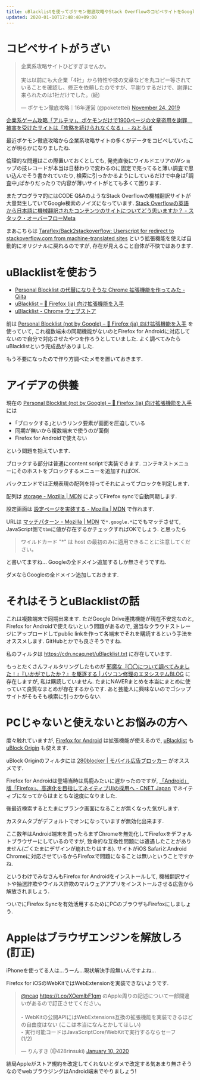 ```yaml
---
title: uBlacklistを使ってポケモン徹底攻略やStack OverflowのコピペサイトをGoogle検索から除外しましょう
updated: 2020-01-10T17:48:40+09:00
---
```


# コピペサイトがうざい

<blockquote class="twitter-tweet"><p lang="ja" dir="ltr">企業系攻略サイトひどすぎませんか。<br><br>実は以前にも大企業「4社」から特性や技の文章などを丸コピー等されていることを確認し、修正を依頼したのですが、平謝りするだけで、謝罪に来られたのは1社だけでした。(続)</p>&mdash; ポケモン徹底攻略｜16年運営 (@poketettei) <a href="https://twitter.com/poketettei/status/1198527507353362432?ref_src=twsrc%5Etfw">November 24, 2019</a></blockquote>

[企業系ゲーム攻略「アルテマ」、ポケモンだけで1900ページの文章盗用を謝罪　被害を受けたサイトは「攻略を続けられなくなる」 - ねとらぼ](https://nlab.itmedia.co.jp/nl/articles/1911/27/news101.html)

最近ポケモン徹底攻略から企業系攻略サイトの多くがデータをコピペしていたことが明らかになりましたね.

倫理的な問題はこの際置いておくとしても,
発売直後にワイルドエリアのWショップの技レコードが本当は日替わりで変わるのに固定で売ってると薄い調査で思い込んでそう書かれていたり,
検索に引っかかるようにしているだけで中身は｢調査中｣ばかりだったりで内容が薄いサイトがとても多くて困ります.

またプログラマ的にはCODE Q&AのようなStack Overflowの機械翻訳サイトが大量発生していてGoogle検索のノイズになっています.
[Stack Overflowの英語から日本語に機械翻訳されたコンテンツのサイトについてどう思いますか？ - スタック・オーバーフローMeta](https://ja.meta.stackoverflow.com/questions/2905/stack-overflow%E3%81%AE%E8%8B%B1%E8%AA%9E%E3%81%8B%E3%82%89%E6%97%A5%E6%9C%AC%E8%AA%9E%E3%81%AB%E6%A9%9F%E6%A2%B0%E7%BF%BB%E8%A8%B3%E3%81%95%E3%82%8C%E3%81%9F%E3%82%B3%E3%83%B3%E3%83%86%E3%83%B3%E3%83%84%E3%81%AE%E3%82%B5%E3%82%A4%E3%83%88%E3%81%AB%E3%81%A4%E3%81%84%E3%81%A6%E3%81%A9%E3%81%86%E6%80%9D%E3%81%84%E3%81%BE%E3%81%99%E3%81%8B)

まあこちらは
[Taraflex/Back2stackoverflow: Userscript for redirect to stackoverflow.com from machine-translated sites](https://github.com/Taraflex/Back2stackoverflow)
という拡張機能を使えば自動的にオリジナルに戻れるのですが,
存在が見えること自体が不快ではあります.

# uBlacklistを使おう

* [Personal Blocklist の代替になりそうな Chrome 拡張機能を作ってみた - Qiita](https://qiita.com/iorate/items/9ff65360fbdf4082476a)
* [uBlacklist – 🦊 Firefox (ja) 向け拡張機能を入手](https://addons.mozilla.org/ja/firefox/addon/ublacklist/)
* [uBlacklist - Chrome ウェブストア](https://chrome.google.com/webstore/detail/ublacklist/pncfbmialoiaghdehhbnbhkkgmjanfhe?hl=ja)

前は
[Personal Blocklist (not by Google) – 🦊 Firefox (ja) 向け拡張機能を入手](https://addons.mozilla.org/ja/firefox/addon/personal-blocklist/)
を使っていて,
これ複数端末の同期機能がないのとFirefox for Androidに対応してないので自分で対応させたやつを作ろうとしていました.
よく調べてみたらuBlacklistという完成品がありました.

もう不要になったので作り方調べたメモを置いておきます.

# アイデアの供養

現在の
[Personal Blocklist (not by Google) – 🦊 Firefox (ja) 向け拡張機能を入手](https://addons.mozilla.org/ja/firefox/addon/personal-blocklist/)
には

* ｢ブロックする｣というリンク要素が画面を圧迫している
* 同期が無いから複数端末で使うのが面倒
* Firefox for Androidで使えない

という問題を抱えています.

ブロックする部分は普通にcontent scriptで実装できます.
コンテキストメニューにそのホストをブロックするメニューを追加すればOK.

バックエンドでは正規表現の配列を持ってそれによってブロックを判定します.

配列は
[storage - Mozilla | MDN](https://developer.mozilla.org/ja/docs/Mozilla/Add-ons/WebExtensions/API/storage)
によってFirefox syncで自動同期します.

設定画面は
[設定ページを実装する - Mozilla | MDN](https://developer.mozilla.org/ja/docs/Mozilla/Add-ons/WebExtensions/Implement_a_settings_page)
で作れます.

URLは
[マッチパターン - Mozilla | MDN](https://developer.mozilla.org/ja/docs/Mozilla/Add-ons/WebExtensions/Match_patterns)
で`*.google.*`にでもマッチさせて,
JavaScript側で`tbm`に値が存在するかチェックすればOKでしょう.
と思ったら

> ワイルドカード "*" は host の最初のみに適用できることに注意してください。

と書いてますね…
Googleの全ドメイン追加するしか無さそうですね.

ダメならGoogleの全ドメイン追加しておきます.

# それはそうとuBlacklistの話

これは複数端末で同期出来ます.
ただGoogle Drive連携機能が現在不安定なのと,
Firefox for Androidで使えないという問題があるので,
適当なクラウドストレージにアップロードしてpublic linkを作って各端末でそれを購読するという手法をオススメします.
GitHubとかでも良さそうですね.

私のフィルタは
<https://cdn.ncaq.net/uBlacklist.txt>
に存在しています.

もっとたくさんフィルタリングしたものが
[邪魔な『〇〇について調べてみました！』『いかがでしたか？』を駆逐する | パソコン修理のエヌシステムBLOG](https://pc-pier.com/blog/2019/05/31/search-blacklist/)
に存在しますが,
私は購読していません.
たまにNAVERまとめを本当にまとめに使っていて良質なまとめが存在するからです.
あと芸能人に興味ないのでゴシップサイトがそもそも検索に引っかからない.

# PCじゃないと使えないとお悩みの方へ

度々触れていますが,
[Firefox for Android](https://play.google.com/store/apps/details?id=org.mozilla.firefox&hl=ja)
は拡張機能が使えるので,
[uBlacklist](https://addons.mozilla.org/ja/firefox/addon/ublacklist/)
も
[uBlock Origin](https://addons.mozilla.org/ja/firefox/addon/ublock-origin/)
も使えます.

uBlock Originのフィルタには
[280blocker | モバイル広告ブロッカー](https://280blocker.net/)
がオススメです.

Firefox for Androidは登場当時は馬鹿みたいに遅かったのですが,
[「Android」版「Firefox」、高速化を目指してネイティブUIの採用へ - CNET Japan](https://japan.cnet.com/article/35009189/)
でネイティブになってからはまともな速度になりました.

後最近検索するとたまにブランク画面になることが無くなった気がします.

カスタムタブがデフォルトでオンになっていますが無効化出来ます.

ここ数年はAndroid端末を買ったらまずChromeを無効化してFirefoxをデフォルトブラウザーにしているのですが,
致命的な互換性問題には遭遇したことがありません(ごくたまにデザインが崩れたりはする).
サイトがiOS SafariとAndroid Chromeに対応させているからFirefoxで問題になることは無いということですかね.

というわけでみなさんもFirefox for Androidをインストールして,
機械翻訳サイトや抽選詐欺やウイルス詐欺のマルウェアアプリをインストールさせる広告から解放されましょう.

ついでにFirefox Syncを有効活用するためにPCのブラウザもFirefoxにしましょう.

# Appleはブラウザエンジンを解放しろ(訂正)

iPhoneを使ってる人は…うーん…現状解決手段無いんですよね…

Firefox for iOSのWebKitではWebExtensionを実装できないようです.

<blockquote class="twitter-tweet"><p lang="ja" dir="ltr"><a href="https://twitter.com/ncaq?ref_src=twsrc%5Etfw">@ncaq</a> <a href="https://t.co/XOemlbF1gm">https://t.co/XOemlbF1gm</a> のApple周りの記述について一部間違いがあるので訂正させてください。<br /><br />- WebKitの公開APIにはWebExtensions互換の拡張機能を実装できるほどの自由度はない (ここは本当になんとかしてほしい)<br />- 実行可能コードはJavaScriptCore/WebKitで実行するならセーフ<br />(1/2)</p>&mdash; りんすき (@428rinsuki) <a href="https://twitter.com/428rinsuki/status/1215550480497045505?ref_src=twsrc%5Etfw">January 10, 2020</a></blockquote>

結局Appleがストア規約を改定してくれないとダメで改定する気あまり無さそうなのでwebブラウジングはAndroid端末でやりましょう!
